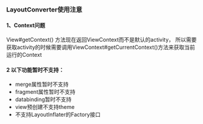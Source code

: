 ### LayoutConverter使用注意

#### 1、Context问题
View#getContext() 方法现在返回ViewContext而不是默认的activity，
所以需要获取activity的时候需要调用ViewContext#getCurrentContext()方法来获取当前运行的Context

#### 2 以下功能暂时不支持：
- merge属性暂时不支持
- fragment属性暂时不支持
- databinding暂时不支持
- view预创建不支持theme
- 不支持LayoutInflater的Factory接口